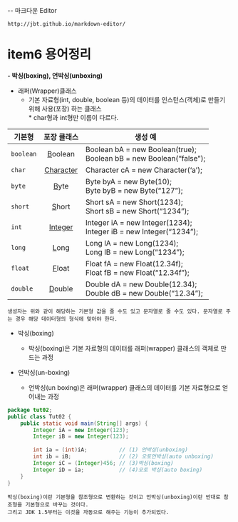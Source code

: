 -- 마크다운 Editor
    
    http://jbt.github.io/markdown-editor/
    
    
# item6 용어정리

**- 박싱(boxing), 언박싱(unboxing)**

* 래퍼(Wrapper)클래스
	-  기본 자료형(int, double, boolean 등)의 데이터를 인스턴스(객체)로 만들기 위해 사용(포장) 하는 클래스<br/>* char형과 int형만 이름이 다르다.

| 기본형 | 포장 클래스 | 생성 예 |
|---|:---:|---|
| `boolean` | [B](#)oolean | Boolean bA = new Boolean(true);<br/>Boolean bB = new Boolean(“false”); |
| `char` | [Character](#) | Character cA = new Character(‘a’); |
| `byte` | [B](#)yte | Byte byA = new Byte(10);<br/> Byte byB = new Byte(“127”); |
| `short` | [S](#)hort | Short sA = new Short(1234);<br/>Short sB = new Short(“1234”); |
| `int` | [Integer](#) | Integer iA = new Integer(1234);<br/>Integer iB = new Integer(“1234”); |
| `long` | [L](#)ong | Long lA = new Long(1234);<br/>Long lB = new Long(“1234”); |
| `float` | [F](#)loat | Float fA = new Float(12.34f);<br/>Float fB = new Float(“12.34f”); |
| `double` | [D](3)ouble | Double dA = new Double(12.34);<br/>Double dB = new Double(“12.34”); |
    생성자는 위와 같이 해당하는 기본형 값을 줄 수도 있고 문자열로 줄 수도 있다. 문자열로 주는 경우 해당 데이터형의 형식에 맞아야 한다.



* 박싱(boxing)
	-   박싱(boxing)은 기본 자료형의 데이터를 래퍼(wrapper) 클래스의 객체로 만드는 과정

* 언박싱(un-boxing)
	-  언박싱(un boxing)은 래퍼(wrapper) 클래스의 데이터를 기본 자료형으로 얻어내는 과정


```java
package tut02;
public class Tut02 {
    public static void main(String[] args) {
        Integer iA = new Integer(123);
        Integer iB = new Integer(123);
        
        int ia = (int)iA;          // (1) 언박싱(unboxing)
        int ib = iB;               // (2) 오토언박싱(auto unboxing)
        Integer iC = (Integer)456; // (3)박싱(boxing)
        Integer iD = ia;           // (4)오토 박싱(auto boxing)
    }
}
```
    박싱(boxing)이란 기본형을 참조형으로 변환하는 것이고 언박싱(unboxing)이란 반대로 참조형을 기본형으로 바꾸는 것이다.
    그리고 JDK 1.5부터는 이것을 자동으로 해주는 기능이 추가되었다.